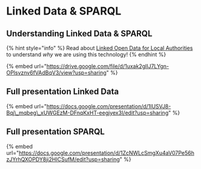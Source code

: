 # Linked Data & SPARQL

## Understanding Linked Data & SPARQL

{% hint style="info" %}
Read about [Linked Open Data for Local Authorities](../../lblod-lokale-besturen-and-linked-open-data/linked-open-data.md) to understand _why_ we are using this technology!
{% endhint %}

{% embed url="https://drive.google.com/file/d/1uxak2glIJ7LYgn-OPlsvznv6fVAdBqV3/view?usp=sharing" %}

## Full presentation Linked Data

{% embed url="https://docs.google.com/presentation/d/1lUSVJ8-Bqj\_mqbeg\_xUWGEzM-DFnqKxHT-eegjyex3I/edit?usp=sharing" %}

## Full presentation SPARQL

{% embed url="https://docs.google.com/presentation/d/1ZcNWLcSmgXu4aV07Pe56hzJYrhQXOPDY8ji2HICSufM/edit?usp=sharing" %}

